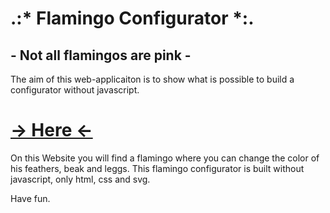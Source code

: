 # .:* Flamingo Configurator *:.
## - Not all flamingos are pink -

The aim of this web-applicaiton is to show what is possible to build a configurator without javascript.

# [-> Here <-](https://ryabrody.github.io/flamingo/)
On this Website you will find a flamingo where you can change the color of his feathers, beak and leggs. This flamingo configurator is built without javascript, only html, css and svg.

Have fun.
